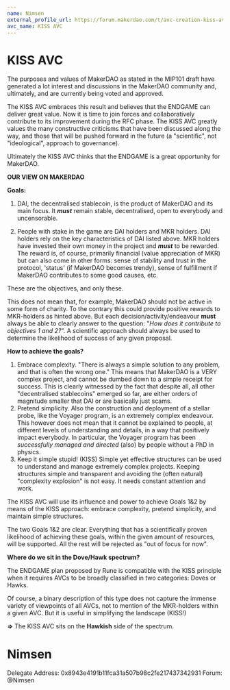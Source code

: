 ```yaml
---
name: Nimsen
external_profile_url: https://forum.makerdao.com/t/avc-creation-kiss-avc/20346
avc_name: KISS AVC
---
```


# KISS AVC

The purposes and values of MakerDAO as stated in the MIP101 draft have generated a lot interest and discussions in the MakerDAO community and, ultimately, and are currently being voted and approved. 

The KISS AVC embraces this result and believes that the ENDGAME can deliver great value. Now it is time to join forces and collaboratively contribute to its improvement during the RFC phase. The KISS AVC greatly values the many constructive criticisms that have been discussed along the way, and those that will be pushed forward in the future (a "scientific", not "ideological", approach to governance).

Ultimately the KISS AVC thinks that the ENDGAME is a great opportunity for MakerDAO.

**OUR VIEW ON MAKERDAO**

**Goals:** 
1) DAI, the decentralised stablecoin, is the product of MakerDAO and its main focus. It **_must_** remain stable, decentralised, open to everybody and uncensorable.

2. People with stake in the game are DAI holders and MKR holders. DAI holders rely on the key characteristics of DAI listed above. MKR holders have invested their own money in the project and ***must*** to be rewarded. The reward is, of course, primarily financial (value appreciation of MKR) but can also come in other forms: sense of stability and trust in the protocol, 'status' (if MakerDAO becomes trendy), sense of fulfillment if MakerDAO contributes to some good causes, etc. 

These are the objectives, and only these. 

This does not mean that, for example, MakerDAO should not be active in some form of charity. To the contrary this could provide positive rewards to MKR-holders as hinted above. But each decision/activity/endeavour **must** always be able to clearly answer to the question: "*How does it contribute to objectives 1 and 2?*". A scientific approach should always be used to determine the likelihood of success of any given proposal.

**How to achieve the goals?**
1) Embrace complexity. 
"There is always a simple solution to any problem, and that is often the wrong one." 
This means that MakerDAO is a VERY complex project, and cannot be dumbed down to a simple receipt for success. This is clearly witnessed by the fact that despite all, all other "decentralised stablecoins" emerged so far, are either orders of magnitude smaller that DAI or are basically just scams.
2) Pretend simplicity.
Also the construction and deployment of a stellar probe, like the Voyager program, is an extremely complex endeavour. This however does not mean that it cannot be explained to people, at different levels of understanding and details, in a way that positively impact everybody. In particular, the Voyager program has been _successfully managed and directed_ (also) by people without a PhD in physics.   
3) Keep it simple stupid! (KISS)
Simple yet effective structures can be used to understand and manage extremely complex projects. Keeping structures simple and transparent and avoiding the (often natural) "complexity explosion" is not easy. It needs constant attention and work. 

The KISS AVC will use its influence and power to achieve Goals 1&2 by means of the KISS approach: embrace complexity, pretend simplicity, and maintain simple structures. 

The two Goals 1&2 are clear. Everything that has a scientifically proven likelihood of achieving these goals, within the given amount of resources, will be supported. All the rest will be rejected as "out of focus for now". 

**Where do we sit in the Dove/Hawk spectrum?**

The ENDGAME plan proposed by Rune is compatible with the KISS principle when it requires AVCs to be broadly classified in two categories: Doves or Hawks. 

Of course, a binary description of this type does not capture the immense variety of viewpoints of all AVCs, not to mention of the MKR-holders within a given AVC. But it is useful in simplifying the landscape (KISS!)

**=>** The KISS AVC sits on the **Hawkish** side of the spectrum.

# Nimsen
Delegate Address: 0x8943e4191b11fca31a507b98c2fe217437342931
Forum: @Nimsen

